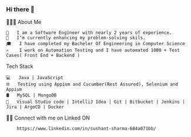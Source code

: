 ### Hi there 👋

👨🏻‍💻 About Me

    💼   I am a Software Engineer with nearly 2 years of experience.
    🔭   I’m currently enhancing my problem-solving skils.
    🎓   I have completed my Bachelor Of Engineering in Computer Science
    ✍️    I work on Automation Testing and I have automated 1000 + Test Cases( Front End + Backend )

Tech Stack

    💻   Java | JavaScript
    🌐   Testing using Appium and Cucumber(Rest Assured), Selenium and Appium
    🛢   MySQL | MongoDB
    🔧   Visual Studio code | IntelliJ Idea | Git | Bitbucket | Jenkins | Jira | ArgoCD | Docker


🤝🏻 Connect with me on Linked ON  

        https://www.linkedin.com/in/sushant-sharma-684a071bb/

  
